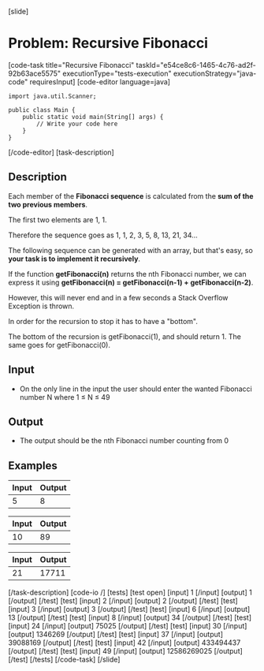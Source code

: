 [slide]
# Problem: Recursive Fibonacci
[code-task title="Recursive Fibonacci" taskId="e54ce8c6-1465-4c76-ad2f-92b63ace5575" executionType="tests-execution" executionStrategy="java-code" requiresInput]
[code-editor language=java]
```
import java.util.Scanner;

public class Main {
    public static void main(String[] args) {
        // Write your code here
    }
}
```
[/code-editor]
[task-description]
## Description
Each member of the **Fibonacci sequence** is calculated from the **sum of the two previous members**.

The first two elements are 1, 1.

Therefore the sequence goes as 1, 1, 2, 3, 5, 8, 13, 21, 34…

The following sequence can be generated with an array, but that&#39;s easy, so **your task is to implement it recursively**.

If the function **getFibonacci(n)** returns the nth Fibonacci number, we can express it using **getFibonacci(n) = getFibonacci(n-1) + getFibonacci(n-2)**.

However, this will never end and in a few seconds a Stack Overflow Exception is thrown. 

In order for the recursion to stop it has to have a &quot;bottom&quot;. 

The bottom of the recursion is getFibonacci(1), and should return 1. The same goes for getFibonacci(0).

## Input

- On the only line in the input the user should enter the wanted Fibonacci number N where 1 ≤ N ≤ 49

## Output

- The output should be the nth Fibonacci number counting from 0

## Examples
| **Input** | **Output** |
| --- | --- |
| 5 | 8 |

| **Input** | **Output** |
| --- | --- |
| 10 | 89 |

| **Input** | **Output** |
| --- | --- |
| 21 | 17711 |

[/task-description]
[code-io /]
[tests]
[test open]
[input]
1
[/input]
[output]
1
[/output]
[/test]
[test]
[input]
2
[/input]
[output]
2
[/output]
[/test]
[test]
[input]
3
[/input]
[output]
3
[/output]
[/test]
[test]
[input]
6
[/input]
[output]
13
[/output]
[/test]
[test]
[input]
8
[/input]
[output]
34
[/output]
[/test]
[test]
[input]
24
[/input]
[output]
75025
[/output]
[/test]
[test]
[input]
30
[/input]
[output]
1346269
[/output]
[/test]
[test]
[input]
37
[/input]
[output]
39088169
[/output]
[/test]
[test]
[input]
42
[/input]
[output]
433494437
[/output]
[/test]
[test]
[input]
49
[/input]
[output]
12586269025
[/output]
[/test]
[/tests]
[/code-task]
[/slide]